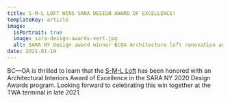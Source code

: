 ```yaml
---
title: S-M-L LOFT WINS SARA DESIGN AWARD OF EXCELLENCE!
templateKey: article
image:
  isPortrait: true
  image: sara-design-awards-vert.jpg
  alt: SARA NY Design award winner BCOA Architecture loft renovation award
date: 2021-01-19
---
```


BC—OA is thrilled to learn that the [S-M-L Loft](https://bc-oa.com/projects/sml-loft/) has been honored with an Architectural Interiors Award of Excellence in the SARA NY 2020 Design Awards program. Looking forward to celebrating this win together at the TWA terminal in late 2021.

